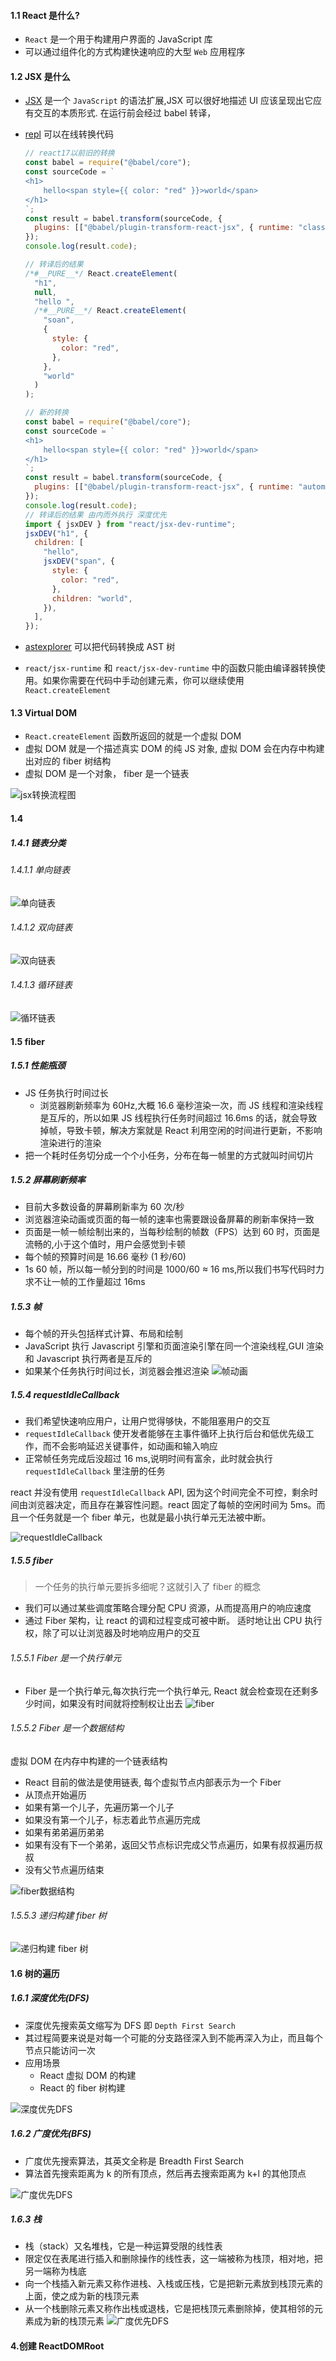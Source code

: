 #### 1.1 React 是什么?

- `React` 是一个用于构建用户界面的 JavaScript 库
- 可以通过组件化的方式构建快速响应的大型 `Web` 应用程序

#### 1.2 JSX 是什么

- [JSX](https://zh-hans.reactjs.org/docs/introducing-jsx.html "jsx简介") 是一个 `JavaScript` 的语法扩展,JSX 可以很好地描述 UI 应该呈现出它应有交互的本质形式. 在运行前会经过 babel 转译，
- [repl](https://babeljs.io/repl "在线转换代码") 可以在线转换代码

  ```js
  // react17以前旧的转换
  const babel = require("@babel/core");
  const sourceCode = `
  <h1>
      hello<span style={{ color: "red" }}>world</span>
  </h1>
  `;
  const result = babel.transform(sourceCode, {
    plugins: [["@babel/plugin-transform-react-jsx", { runtime: "classic" }]],
  });
  console.log(result.code);

  // 转译后的结果
  /*#__PURE__*/ React.createElement(
    "h1",
    null,
    "hello ",
    /*#__PURE__*/ React.createElement(
      "soan",
      {
        style: {
          color: "red",
        },
      },
      "world"
    )
  );
  ```

  ```js
  // 新的转换
  const babel = require("@babel/core");
  const sourceCode = `
  <h1>
      hello<span style={{ color: "red" }}>world</span>
  </h1>
  `;
  const result = babel.transform(sourceCode, {
    plugins: [["@babel/plugin-transform-react-jsx", { runtime: "automatic" }]],
  });
  console.log(result.code);
  // 转译后的结果 由内而外执行 深度优先
  import { jsxDEV } from "react/jsx-dev-runtime";
  jsxDEV("h1", {
    children: [
      "hello",
      jsxDEV("span", {
        style: {
          color: "red",
        },
        children: "world",
      }),
    ],
  });
  ```

- [astexplorer](https://astexplorer.net "astexplorer") 可以把代码转换成 AST 树
- `react/jsx-runtime` 和 `react/jsx-dev-runtime` 中的函数只能由编译器转换使用。如果你需要在代码中手动创建元素，你可以继续使用 `React.createElement`

#### 1.3 Virtual DOM

- `React.createElement` 函数所返回的就是一个虚拟 DOM
- 虚拟 DOM 就是一个描述真实 DOM 的纯 JS 对象, 虚拟 DOM 会在内存中构建出对应的 fiber 树结构
- 虚拟 DOM 是一个对象， fiber 是一个链表

![jsx转换流程图](./images/virutaldom.jpg "jsx转换流程图")

#### 1.4

##### 1.4.1 链表分类

###### 1.4.1.1 单向链表

![单向链表](./images/dan_xiang_lian_biao.jpg "单向链表")

###### 1.4.1.2 双向链表

![双向链表](./images/shuang_xiang_lian_biao_1644749407158.jpg "双向链表")

###### 1.4.1.3 循环链表

![循环链表](./images/xun_huan_lian_biao_1644749414532.jpg "循环链表")

#### 1.5 fiber

##### 1.5.1 性能瓶颈

- JS 任务执行时间过长
  - 浏览器刷新频率为 60Hz,大概 16.6 毫秒渲染一次，而 JS 线程和渲染线程是互斥的，所以如果 JS 线程执行任务时间超过 16.6ms 的话，就会导致掉帧，导致卡顿，解决方案就是 React 利用空闲的时间进行更新，不影响渲染进行的渲染
- 把一个耗时任务切分成一个个小任务，分布在每一帧里的方式就叫时间切片

##### 1.5.2 屏幕刷新频率

- 目前大多数设备的屏幕刷新率为 60 次/秒
- 浏览器渲染动画或页面的每一帧的速率也需要跟设备屏幕的刷新率保持一致
- 页面是一帧一帧绘制出来的，当每秒绘制的帧数（FPS）达到 60 时，页面是流畅的,小于这个值时，用户会感觉到卡顿
- 每个帧的预算时间是 16.66 毫秒 (1 秒/60)
- 1s 60 帧，所以每一帧分到的时间是 1000/60 ≈ 16 ms,所以我们书写代码时力求不让一帧的工作量超过 16ms

##### 1.5.3 帧

- 每个帧的开头包括样式计算、布局和绘制
- JavaScript 执行 Javascript 引擎和页面渲染引擎在同一个渲染线程,GUI 渲染和 Javascript 执行两者是互斥的
- 如果某个任务执行时间过长，浏览器会推迟渲染
  ![帧动画](./images/zhen.jpg "jsx转换流程图")

##### 1.5.4 requestIdleCallback

- 我们希望快速响应用户，让用户觉得够快，不能阻塞用户的交互
- `requestIdleCallback` 使开发者能够在主事件循环上执行后台和低优先级工作，而不会影响延迟关键事件，如动画和输入响应
- 正常帧任务完成后没超过 16 ms,说明时间有富余，此时就会执行 `requestIdleCallback` 里注册的任务

react 并没有使用 `requestIdleCallback` API, 因为这个时间完全不可控，剩余时间由浏览器决定，而且存在兼容性问题。react 固定了每帧的空闲时间为 5ms。而且一个任务就是一个 fiber 单元，也就是最小执行单元无法被中断。

![requestIdleCallback](./images/requestIdleCallback.jpg "浏览器空闲时间")

##### 1.5.5 fiber

> 一个任务的执行单元要拆多细呢？这就引入了 fiber 的概念

- 我们可以通过某些调度策略合理分配 CPU 资源，从而提高用户的响应速度
- 通过 Fiber 架构，让 react 的调和过程变成可被中断。 适时地让出 CPU 执行权，除了可以让浏览器及时地响应用户的交互

###### 1.5.5.1 Fiber 是一个执行单元

- Fiber 是一个执行单元,每次执行完一个执行单元, React 就会检查现在还剩多少时间，如果没有时间就将控制权让出去
  ![fiber](./images/fiberflow.jpg "fiber流程图")

###### 1.5.5.2 Fiber 是一个数据结构

虚拟 DOM 在内存中构建的一个链表结构

- React 目前的做法是使用链表, 每个虚拟节点内部表示为一个 Fiber
- 从顶点开始遍历
- 如果有第一个儿子，先遍历第一个儿子
- 如果没有第一个儿子，标志着此节点遍历完成
- 如果有弟弟遍历弟弟
- 如果有没有下一个弟弟，返回父节点标识完成父节点遍历，如果有叔叔遍历叔叔
- 没有父节点遍历结束

![fiber数据结构](./images/renderFiber.jpg "fiber数据结构")

###### 1.5.5.3 递归构建 fiber 树

![递归构建 fiber 树](./images/diguigoujian.jpg "递归构建 fiber 树")

#### 1.6 树的遍历

##### 1.6.1 深度优先(DFS)

- 深度优先搜索英文缩写为 DFS 即 `Depth First Search`
- 其过程简要来说是对每一个可能的分支路径深入到不能再深入为止，而且每个节点只能访问一次
- 应用场景
  - React 虚拟 DOM 的构建
  - React 的 fiber 树构建

![深度优先DFS](./images/dfs_he_bfs1.jpg "深度优先DFS")

##### 1.6.2 广度优先(BFS)

- 广度优先搜索算法，其英文全称是 Breadth First Search
- 算法首先搜索距离为 k 的所有顶点，然后再去搜索距离为 k+l 的其他顶点

![广度优先DFS](./images/dfs_he_bfs1.jpg "广度优先DFS")

##### 1.6.3 栈

- 栈（stack）又名堆栈，它是一种运算受限的线性表
- 限定仅在表尾进行插入和删除操作的线性表，这一端被称为栈顶，相对地，把另一端称为栈底
- 向一个栈插入新元素又称作进栈、入栈或压栈，它是把新元素放到栈顶元素的上面，使之成为新的栈顶元素
- 从一个栈删除元素又称作出栈或退栈，它是把栈顶元素删除掉，使其相邻的元素成为新的栈顶元素
![广度优先DFS](./images/stack_1664077689567.png "广度优先DFS")
#### 4.创建 ReactDOMRoot
